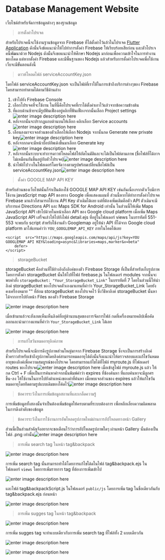 # Database Management Website
เว็บไซต์สำหรับจัดการข้อมูลต่างๆ ของฐานข้อมูล

> การตั้งค่าโปรเจค

สำหรับโปรเจคนี้จะใช้งานฐานข้อมูลจาก Firebase ที่ได้ตั้งค่าไว้แล้วในโปรเจค [Flutter Application](https://github.com/MANON-T/Newbie_Camping/tree/main/Flutter%20Application) ดังนั้นจึงข้อแนะนำให้ไปทำการตั้งค่า Firebase ให้เรียบร้อยเสียก่อน และตัวโปรเจคนี้พัฒนาด้วย Nodejs ดังนั้นจึงขอแนะนำให้ศึกษา Nodejs มาก่อนเพื่อความเข้าใจในการทำงานของโคด แต่หากตั้งค่า Firebase และมีพื้นฐานของ Nodejs แล้วสำหรับการตั้งค่าโปรเจคเพื่อใช้งานเว็บจะมีขั้นตอนดังนี้

> ดาวห์โหลดไฟล์ serviceAccountKey.json

โดยไฟล์ serviceAccountKey.json จะเป็นไฟล์ที่เราใช้ในการเข้าถึงบริการต่างๆของ Firebase โดยสามารถทำตามได้ตามวิธีด้านล่าง

 1. เข้าไปยัง Firebase Console
 2. เลือกโปรเจคที่จะใช้งาน ในที่นี้คือโปรเจคที่เราได้ตั้งค่าเอาไว้แล้วจากข้อความข้างต้น
 3. ที่แถบด้านซ้ายจะมีรูปฟันเฟืองอยู่คลิกที่ฟันเฟืองจากนั้นเลือก Project settings![enter image description here](https://github.com/MANON-T/Newbie_Camping/blob/main/Tutorial%20Material/Web%20Application/get_serviceAccountKey_1.png)
 4. หลังจากนั้นจะปรากฏแถบด้านบนให้เลือก คลิกเลือก Service accounts![enter image description here](https://github.com/MANON-T/Newbie_Camping/blob/main/Tutorial%20Material/Web%20Application/get_serviceAccountKey_2.png)
 5. เลือนลงมาจะเจอส่วนของตัวเลือกให้เลือก Nodejs จากนั้นกด Generate new private key![enter image description here](https://github.com/MANON-T/Newbie_Camping/blob/main/Tutorial%20Material/Web%20Application/get_serviceAccountKey_3.png)
 6. หลังจากกดจะมีหน้าป๊อปอัพเด้งขึ้นมาเลือก Generate key![enter image description here](https://github.com/MANON-T/Newbie_Camping/blob/main/Tutorial%20Material/Web%20Application/get_serviceAccountKey_4.png)
 7. หลังจากนั้นระบบจะทำการดาวห์โหลดไฟล์ให้อัตโนมัติและจะได้เป็นไฟล์ตามภาพ (ชื้อไฟล์ที่ได้อาจไม่เหมือนกันขึ้นอยู่กับตัวโปรเจค)![enter image description here](https://github.com/MANON-T/Newbie_Camping/blob/main/Tutorial%20Material/Web%20Application/get_serviceAccountKey_5.png)
 8. นำไฟล์ไปวางในโฟลเดอร์โดยจัดวางตามรูปพร้อมเปลี่ยนชื่อไฟล์เป็น serviceAccountKey.json![enter image description here](https://github.com/MANON-T/Newbie_Camping/blob/main/Tutorial%20Material/Web%20Application/get_serviceAccountKey_6.png)

> ตั้งค่า GOOGLE MAP API KEY

สำหรับส่วนของเว็บไซต์นั้นก็จำเป็นต้องใช้ GOOGLE MAP API KEY เช่นกันเนื่องจากตัวเว็บมีการใช้งาน javaScript map API ของทาง Google เพื่อแสดงแผนที่ ส่วนนี้หากได้ทำการตั้งค่าโปรเจค Firebase มาแล้วก็สามารถใช้งาน API Key ตัวเดิมได้เลย แต่ที่ต้องเพิ่มเติมคือตัว API ตัวเดิมจะมีบริการแค่ Directions API และ Maps SDK for Android เท่านั้น ในส่วนนี้ให้เพิ่ม Maps JavaScript API เข้าไปด้วยในหน้าเลือก API ของ Google cloud platform เมื่อเพิ่ม Maps JavaScript API เสร็จแล้วให้ไปยังไฟล์ detail.ejs ที่อยู่ในโฟลเดอร์ views ในบรรทัดที่ 551-553 จะพบกับ script สำหรับใช้งานตัว Googlemap อยู่ให้นำ API ที่ได้จาก Google cloud platform มาใส่แทนคำว่า `YOU_GOOGLEMAP_API_KEY` ภายในโคดได้เลย

    <script  src="https://maps.googleapis.com/maps/api/js?key=YOU GOOGLEMAP API KEY&loading=async&libraries=maps,marker&v=beta"
		defer>
	</script>

> storageBucket

storageBucket คือส่วนที่ใช้อ้างอิงถึงลิงค์ของตัว Firebase Storage ที่เป็นที่สำหรับเก็บรูปภาพ โดยการตั้งค่า storageBucket นั้นให้ไปที่ไฟล์ firebase.js ในโฟลเดอร์ modules จากนั้นจะพบคำสั่ง `storageBucket: "Your_StorageBucket_Link"` ในบรรทัดที่ 7 โดยในส่วนนี้ให้นำลิงค์ storageBucket ของโปรเจคตัวเองมาแทนที่คำว่า Your_StorageBucket_Link โดยยังคงเครื่องหมาย "" ที่ล้อม storageBucket ของโปรเจคไว้ ซึ่งวิธีหาลิงค์ storageBucket นั้นหาได้จากการไปยังหน้า Files ของตัว Firebase Storage

![enter image description here](https://github.com/MANON-T/Newbie_Camping/blob/main/Tutorial%20Material/Firebase%20Storage%20bar/File.png)

เมื่อเข้ามาแล้วจะสังเกตเห็นเห็นลิงค์ที่อยู่ด้านบนสุดของการจัดการไฟล์ กดที่เครื่องหมายคลิปเพื่อคัดลอกและนำมาวางแทนที่คำว่า `Your_StorageBucket_Link` ได้เลย

![enter image description here](https://github.com/MANON-T/Newbie_Camping/blob/main/Tutorial%20Material/Web%20Application/get_storageBucket_link.png)
 
> การแก้ไขวันหมดอายุลิงค์ภาพ

สำหรับโปรเจคนี้จะมีการดึงรูปภาพส่วนใหญ่มาจาก Firebase Storage ซึ่งจะเป็นการสร้างลิงค์ชั่วคราวสำหรับเข้าถึงรูปภาพโดยลิงค์สามารถหมดอายุได้ดังนั้นจึงแนะนำให้ตรวจสอบและแก้ไขวันหมดอายุของลิงค์เพื่อความสมบูรณ์ของโปรเจค โดยสามารถแก้ไขได้ที่ไฟล์ myroute.js ที่โฟลเดอร์ routes ของโปรเจค![enter image description here](https://github.com/MANON-T/Newbie_Camping/blob/main/Tutorial%20Material/Web%20Application/expires_change_1.png)
เมื่อเข้าสูไฟล์ myroute.js แล้ว ให้กด Ctrl + F เพื่อเป็นการค้นหาคำจากนั้นพิมพ์คำว่า expires ที่ช้องค้นหา ที่แถบค้นหาจะมีลูกศร ขึ้น-ลง ให้ใช้งานในการไปยังตำแหน่งของคำที่ค้นหา เมื่อพบเจอส่วนของ expires แล้วให้แก้ไขวันหมดอายุโดยยึดตามรูปแบบเดิมของโค้ดไว้![enter image description here](https://github.com/MANON-T/Newbie_Camping/blob/main/Tutorial%20Material/Web%20Application/expires_change_2.png)

> ข้อควรระวังในการเพิ่มข้อมูลสถานที่และเกล็ดความรู้

การเพิ่มข้อมูลทั้งสองนั้นจำเป็นต้องเพิ่มข้อมูลให้ครบตามที่ระบบต้องการ เพื่อหลีกเลี่ยงความผิดพลาดในการดึงลำดับของข้อมูล

> ข้อควรระวังในการใช้งานการอัพโหลดรูปภาพใหม่ผ่านการอัปโหลดทางหน้า Gallery

ส่วนนี้เป็นส่วนสำคัญจึงอยากจะขอเตือนไว้ว่าการอัปโหลดรูปภาพใดๆ ผ่านหน้า Gallery นั้นต้องเป็นไฟล์ .png เท่านั้น![enter image description here](https://github.com/MANON-T/Newbie_Camping/blob/main/Tutorial%20Material/Web%20Application/gallery_upload_warning.png)

> การเพิ่ม search tag ในหน้า tag&backpack

![enter image description here](https://github.com/MANON-T/Newbie_Camping/blob/main/Tutorial%20Material/Web%20Application/Add_Tag_1.png)

การเพิ่ม search tag นั้นสามารถทำได้โดยการแก้ไขโด้ดในไฟล์ tag&backpack.ejs ในโฟลเดอร์ `views` โดยการเพิ่มรายการ tag ที่ต้องการเพิ่มเข้าไป

![enter image description here](https://github.com/MANON-T/Newbie_Camping/blob/main/Tutorial%20Material/Web%20Application/Add_Tag_2.png)

และไฟล์ tag&backpackScript.js ในโฟลเดอร์ `public/js` โดยการเพิ่ม tag ในชื่อเดียวกันกับ tag&backpack.ejs ก่อนหน้า

![enter image description here](https://github.com/MANON-T/Newbie_Camping/blob/main/Tutorial%20Material/Web%20Application/Add_Tag_3.png)

> การเพิ่ม sugges tag ในหน้า tag&backpack

![enter image description here](https://github.com/MANON-T/Newbie_Camping/blob/main/Tutorial%20Material/Web%20Application/Add_suggesTag_1.png)

การเพิ่ม sugges tag จะทำแบบเดียวกับการเพิ่ม search tag ที่ไฟล์ทั้ง 2 แบบเดียวกัน

![enter image description here](https://github.com/MANON-T/Newbie_Camping/blob/main/Tutorial%20Material/Web%20Application/Add_suggesTag_2.png)

![enter image description here](https://github.com/MANON-T/Newbie_Camping/blob/main/Tutorial%20Material/Web%20Application/Add_suggesTag_3.png)
